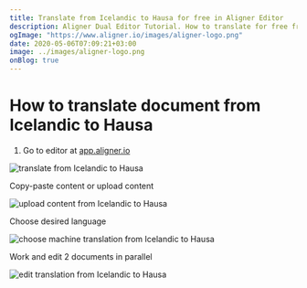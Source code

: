 ```yaml
---
title: Translate from Icelandic to Hausa for free in Aligner Editor
description: Aligner Dual Editor Tutorial. How to translate for free from Icelandic to Hausa. Aligner is multilingual document management platform. 
ogImage: "https://www.aligner.io/images/aligner-logo.png"
date: 2020-05-06T07:09:21+03:00
image: ../images/aligner-logo.png
onBlog: true
---
```


# How to translate document from Icelandic to Hausa

1. Go to editor at [app.aligner.io](https://app.aligner.io "Aligner App web page")

![translate from Icelandic to Hausa](../aligner-blank-editor.png "translate from Icelandic to Hausa")

Copy-paste content or upload content

![upload content from Icelandic to Hausa](../aligner-uploaded-document.png "upload content from Icelandic to Hausa")

Choose desired language

![choose machine translation from Icelandic to Hausa](../aligner-language-dropdown.png "choose machine translation from Icelandic to Hausa")

Work and edit 2 documents in parallel

![edit translation from Icelandic to Hausa](../aligner-double-sitded-editor.png "edit translation from Icelandic to Hausa")

